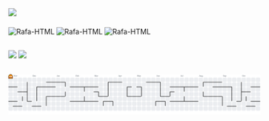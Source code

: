 

 <div align="center"></div>

<picture>
  <source
    srcset="https://github-readme-stats.vercel.app/api?username=Lamps-JP&show_icons=true&theme=gotham"
    media="(prefers-color-scheme: dark)"
  />
  <source
    srcset="https://github-readme-stats.vercel.app/api?username=Lamps-JP&show_icons=true"
    media="(prefers-color-scheme: light), (prefers-color-scheme: no-preference)"
  />
  <img src="https://github-readme-stats.vercel.app/api?username=aLamps-JP&show_icons=true" /> 
  
 

</picture>

 <div style="display: inline_block"><br>
   <img align="center" alt="Rafa-HTML" height="30" width="40" src= "https://cdn.jsdelivr.net/gh/devicons/devicon@latest/icons/html5/html5-original.svg" />
   <img align="center" alt="Rafa-HTML" height="30" width="40" src= "https://cdn.jsdelivr.net/gh/devicons/devicon@latest/icons/css3/css3-original.svg" />
   <img align="center" alt="Rafa-HTML" height="30" width="40" src= "https://cdn.jsdelivr.net/gh/devicons/devicon@latest/icons/csharp/csharp-original.svg" />
 
  ##
  
   <div> 
 <a href = "joao.rpedrorocha@gmail.com"><img src="https://img.shields.io/badge/-Gmail-%23333?style=for-the-badge&logo=gmail&logoColor=white" target="_blank"></a>
    <a href="www.linkedin.com/in/joão-pedro-rocha-oliveira-ba7b911a4" target="_blank"><img src="https://img.shields.io/badge/-LinkedIn-%230077B5?style=for-the-badge&logo=linkedin&logoColor=white" target="_blank"></a>
  
 
##
  <picture>
  <source media="(prefers-color-scheme: dark)" srcset="https://raw.githubusercontent.com/Lamps-JP/Lamps-JP/output/pacman-contribution-graph-dark.svg">
  <source media="(prefers-color-scheme: light)" srcset="https://raw.githubusercontent.com/Lamps-JP/Lamps-JP/output/pacman-contribution-graph.svg">
  <img alt="pacman contribution graph" src="https://raw.githubusercontent.com/Lamps-JP/Lamps-JP/output/pacman-contribution-graph.svg">
</picture>

###
</div>
           
           
          
          
